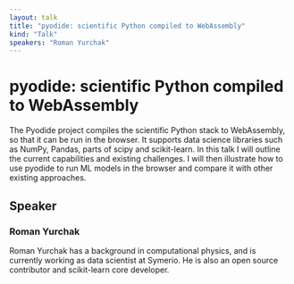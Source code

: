 ```yaml
---
layout: talk
title: "pyodide: scientific Python compiled to WebAssembly"
kind: "Talk"
speakers: "Roman Yurchak"
---
```


# pyodide: scientific Python compiled to WebAssembly

The Pyodide project compiles the scientific Python stack to WebAssembly, so that it can be run in the browser. It supports data science libraries such as NumPy, Pandas, parts of scipy and scikit-learn. In this talk I will outline the current capabilities and existing challenges. I will then illustrate how to use pyodide to run ML models in the browser and compare it with other existing approaches.

## Speaker

### Roman Yurchak

Roman Yurchak has a background in computational physics, and is currently working as data scientist at Symerio. He is also an open source contributor and scikit-learn core developer.
